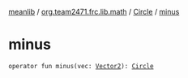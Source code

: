 [meanlib](../../index.md) / [org.team2471.frc.lib.math](../index.md) / [Circle](index.md) / [minus](./minus.md)

# minus

`operator fun minus(vec: `[`Vector2`](../-vector2/index.md)`): `[`Circle`](index.md)